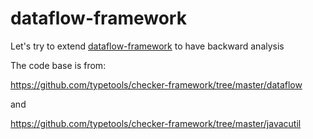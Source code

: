 # dataflow-framework

Let's try to extend [dataflow-framework](https://github.com/typetools/checker-framework/tree/master/dataflow) to have backward analysis

The code base is from: 

https://github.com/typetools/checker-framework/tree/master/dataflow

and

https://github.com/typetools/checker-framework/tree/master/javacutil
